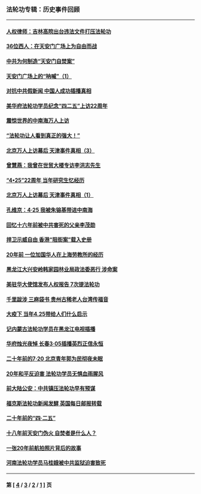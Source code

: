 ### 法轮功专辑：历史事件回顾
---
#### [人权律师：吉林高院出台违法文件打压法轮功](../../pages/nf5793/n13825665.md?11170430) 
#### [36位西人：在天安门广场上为自由而战](../../pages/nf5793/n13390029.md?11170430) 
#### [中共为何制造“天安门自焚案”](../../pages/nf5793/n13183270.md?11170430) 
#### [天安门广场上的“呐喊”（1）](../../pages/nf5793/n13105277.md?11170430) 
#### [对抗中共假新闻 中国人成功插播真相](../../pages/nf5793/n12910618.md?11170430) 
#### [美华府法轮功学员纪念“四二五”上访22周年](../../pages/nf5793/n12904445.md?11170430) 
#### [震惊世界的中南海万人上访](../../pages/nf5793/n12903976.md?11170430) 
#### [“法轮功让人看到真正的强大！”](../../pages/nf5793/n12903195.md?11170430) 
#### [北京万人上访幕后 天津事件真相（3）](../../pages/nf5793/n12902807.md?11170430) 
#### [曾慧燕：我曾在世贸大楼专访李洪志先生](../../pages/nf5793/n12898729.md?11170430) 
#### [“4•25”22周年 当年研究生忆经历](../../pages/nf5793/n12894152.md?11170430) 
#### [北京万人上访幕后 天津事件真相（1）](../../pages/nf5793/n12885174.md?11170430) 
#### [孔维京：4·25 我被朱镕基带进中南海](../../pages/nf5793/n12864987.md?11170430) 
#### [回忆十六年前被中共害死的父亲李茂勋](../../pages/nf5793/n12880270.md?11170430) 
#### [捍卫示威自由 香港“阻街案”载入史册](../../pages/nf5793/n12811245.md?11170430) 
#### [20年前 一位加国华人在上海劳教所的经历](../../pages/nf5793/n12707932.md?11170430) 
#### [黑龙江大兴安岭韩家园林业局政法委恶行 涉命案](../../pages/nf5793/n12622815.md?11170430) 
#### [美驻华大使馆发布人权报告 7次提法轮功](../../pages/nf5793/n12520541.md?11170430) 
#### [千里跋涉 三麻袋书 贵州古稀老人台湾传福音](../../pages/nf5793/n12198750.md?11170430) 
#### [大疫下 当年4.25带给人们什么启示](../../pages/nf5793/n12058565.md?11170430) 
#### [记内蒙古法轮功学员在黑龙江电视插播](../../pages/nf5793/n11699194.md?11170430) 
#### [华府烛光夜悼 长春3·05插播英烈正信永恒](../../pages/nf5793/n11397432.md?11170430) 
#### [二十年前的7·20 北京青年郭为民彻夜未眠](../../pages/nf5793/n11354195.md?11170430) 
#### [20年和平反迫害 法轮功学员无惧血雨腥风](../../pages/nf5793/n11348279.md?11170430) 
#### [前大陆公安：中共镇压法轮功早有预谋](../../pages/nf5793/n11352168.md?11170430) 
#### [福克斯法轮功新闻发酵  英国每日邮报转载](../../pages/nf5793/n11285952.md?11170430) 
#### [二十年前的“四·二五”](../../pages/nf5793/n11207639.md?11170430) 
#### [十八年前天安门伪火 自焚者是什么人？](../../pages/nf5793/n10996556.md?11170430) 
#### [一张20年前航拍照片背后的故事](../../pages/nf5793/n10693797.md?11170430) 
#### [河南法轮功学员马桂娥被中共监狱迫害致死](../../pages/nf5793/n10684974.md?11170430) 

---
#### 第 [ [4](./4.md?11170430) / [3](./3.md?11170430) / [2](./2.md?11170430) / [1](./1.md?11170430) ] 页
